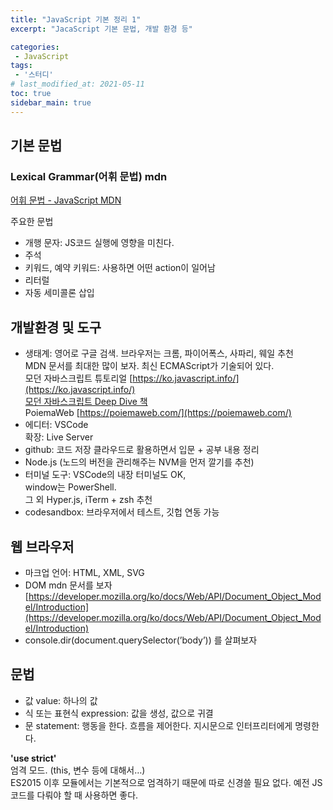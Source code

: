 ```yaml
---
title: "JavaScript 기본 정리 1"
excerpt: "JacaScript 기본 문법, 개발 환경 등"

categories:
 - JavaScript
tags:
 - '스터디'
# last_modified_at: 2021-05-11
toc: true
sidebar_main: true
---
```


## 기본 문법

### **Lexical Grammar(어휘 문법) mdn**

[어휘 문법 - JavaScript MDN](https://developer.mozilla.org/ko/docs/Web/JavaScript/Reference/Lexical_grammar)

주요한 문법

- 개행 문자: JS코드 실행에 영향을 미친다.
- 주석
- 키워드, 예약 키워드: 사용하면 어떤 action이 일어남
- 리터럴
- 자동 세미콜론 삽입

## 개발환경 및 도구

- 생태계: 영어로 구글 검색. 
브라우저는 크롬, 파이어폭스, 사파리, 웨일 추천  
MDN 문서를 최대한 많이 보자. 최신 ECMAScript가 기술되어 있다.  
모던 자바스크립트 튜토리얼 [https://ko.javascript.info/](https://ko.javascript.info/)  
[모던 자바스크립트 Deep Dive 책](https://book.naver.com/bookdb/book_detail.naver?bid=16710547)  
PoiemaWeb [https://poiemaweb.com/](https://poiemaweb.com/)
- 에디터: VSCode  
확장: Live Server
- github: 코드 저장 클라우드로 활용하면서 입문 + 공부 내용 정리
- Node.js (노드의 버전을 관리해주는 NVM을 먼저 깔기를 추천)
- 터미널 도구: VSCode의 내장 터미널도 OK,  
window는 PowerShell.  
그 외 Hyper.js, iTerm + zsh 추천
- codesandbox: 브라우저에서 테스트, 깃헙 연동 가능

## 웹 브라우저

- 마크업 언어: HTML, XML, SVG
- DOM mdn 문서를 보자 
[https://developer.mozilla.org/ko/docs/Web/API/Document_Object_Model/Introduction](https://developer.mozilla.org/ko/docs/Web/API/Document_Object_Model/Introduction)
- console.dir(document.querySelector(’body’)) 를 살펴보자

## 문법

- 값 value: 하나의 값
- 식 또는 표현식 expression: 값을 생성, 값으로 귀결
- 문 statement: 행동을 한다. 흐름을 제어한다. 지시문으로 인터프리터에게 명령한다.

**'use strict'**  
엄격 모드. (this, 변수 등에 대해서…)  
ES2015 이후 모듈에서는 기본적으로 엄격하기 때문에 따로 신경쓸 필요 없다. 
예전 JS 코드를 다뤄야 할 때 사용하면 좋다. 